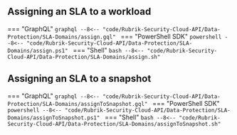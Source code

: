 ## Assigning an SLA to a workload

=== "GraphQL"
    ```graphql
    --8<-- "code/Rubrik-Security-Cloud-API/Data-Protection/SLA-Domains/assign.gql"
    ```
=== "PowerShell SDK"
    ```powershell
    --8<-- "code/Rubrik-Security-Cloud-API/Data-Protection/SLA-Domains/assign.ps1"
    ```
=== "Shell"
    ```bash
    --8<-- "code/Rubrik-Security-Cloud-API/Data-Protection/SLA-Domains/assign.sh"
    ```

## Assigning an SLA to a snapshot

=== "GraphQL"
    ```graphql
    --8<-- "code/Rubrik-Security-Cloud-API/Data-Protection/SLA-Domains/assignToSnapshot.gql"
    ```
=== "PowerShell SDK"
    ```powershell
    --8<-- "code/Rubrik-Security-Cloud-API/Data-Protection/SLA-Domains/assignToSnapshot.ps1"
    ```
=== "Shell"
    ```bash
    --8<-- "code/Rubrik-Security-Cloud-API/Data-Protection/SLA-Domains/assignToSnapshot.sh"
    ```